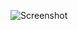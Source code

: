 ![Screenshot](https://raw.githubusercontent.com/Cryakl/Ultimate-RAT-Collection/refs/heads/main/NjRat/njRAT%20v0.8d/Screenshot.png)
